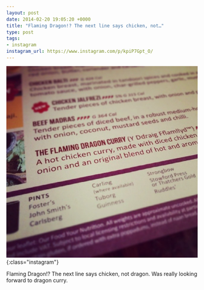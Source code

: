 ```yaml
---
layout: post
date: 2014-02-20 19:05:20 +0000
title: "Flaming Dragon!? The next line says chicken, not…"
type: post
tags:
- instagram
instagram_url: https://www.instagram.com/p/kpiP7Gpt_O/
---
```


![Instagram - kpiP7Gpt_O](/img/kpiP7Gpt_O.jpg){:class="instagram"}

Flaming Dragon!? The next line says chicken, not dragon. Was really looking forward to dragon curry.

